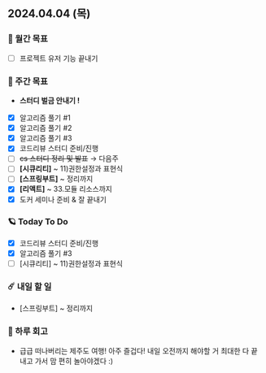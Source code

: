 ## 2024.04.04 (목)

### 🚀 월간 목표

- [ ] 프로젝트 유저 기능 끝내기
  <br/>

### 💫 주간 목표

- **스터디 벌금 안내기 !**
- [x] 알고리즘 풀기 #1
- [x] 알고리즘 풀기 #2
- [x] 알고리즘 풀기 #3
- [x] 코드리뷰 스터디 준비/진행
- [ ] ~~cs 스터디 정리 및 발표~~ → 다음주
- [ ] **[시큐리티]** ~ 11)권한설정과 표현식
- [ ] **[스프링부트]** ~ 정리까지
- [x] **[리액트]** ~ 33.모듈 리소스까지
- [x] 도커 세미나 준비 & 잘 끝내기
  <br/>

### 🪐 Today To Do

- [x] 코드리뷰 스터디 준비/진행
- [x] 알고리즘 풀기 #3
- [ ] [시큐리티] ~ 11)권한설정과 표현식
  <br/>

### ☄️ 내일 할 일

- [스프링부트] ~ 정리까지
  <br/>

### 👾 하루 회고

- 급급 떠나버리는 제주도 여행! 아주 즐겁다! 내일 오전까지 해야할 거 최대한 다 끝내고 가서 맘 편히 놀아야겠다 :)